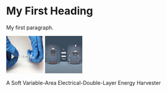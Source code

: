 <!DOCTYPE html>
<html>
<body>

<h1>My First Heading</h1>
<p>My first paragraph.</p>

</body>
</html>



<!DOCTYPE html>
<html>
<head>
<style>
img {
  width: 128px
  height: 128px
}
</style>
</head>
<body>

<picture>
<img src="./img/energyharvest/LMEnrgHavst.jpg" alt="LMEnrgHavst.jpg" style="width:100px;height:100px;">

<img src="./img/energyharvest/LMEnrgHavst2.jpg" alt="LMEnrgHavst1.jpg" style="width:100px;height:100px;">

A Soft Variable-Area Electrical-Double-Layer Energy Harvester

</picture>


</body>
</html>